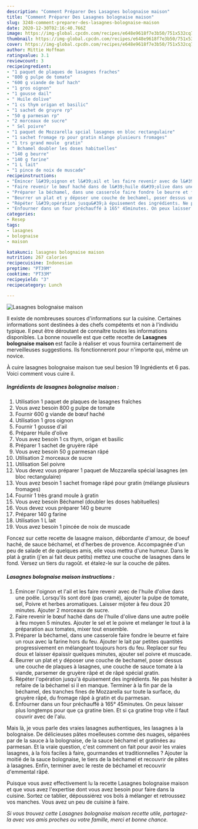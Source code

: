 ```yaml
---
description: "Comment Préparer Des Lasagnes bolognaise maison"
title: "Comment Préparer Des Lasagnes bolognaise maison"
slug: 3248-comment-preparer-des-lasagnes-bolognaise-maison
date: 2020-12-30T02:16:40.766Z
image: https://img-global.cpcdn.com/recipes/e648e9618f7e3b50/751x532cq70/lasagnes-bolognaise-maison-photo-principale-de-la-recette.jpg
thumbnail: https://img-global.cpcdn.com/recipes/e648e9618f7e3b50/751x532cq70/lasagnes-bolognaise-maison-photo-principale-de-la-recette.jpg
cover: https://img-global.cpcdn.com/recipes/e648e9618f7e3b50/751x532cq70/lasagnes-bolognaise-maison-photo-principale-de-la-recette.jpg
author: Mittie Hoffman
ratingvalue: 3.1
reviewcount: 3
recipeingredient:
- "1 paquet de plaques de lasagnes fraches"
- "800 g pulpe de tomate"
- "600 g viande de buf hach"
- "1 gros oignon"
- "1 gousse dail"
- " Huile dolive"
- "1 cs thym origan et basilic"
- "1 sachet de gruyre rp"
- "50 g parmesan rp"
- "2 morceaux de sucre"
- " Sel poivre"
- "1 paquet de Mozzarella spcial lasagnes en bloc rectangulaire"
- "1 sachet fromage rp pour gratin mlange plusieurs fromages"
- "1 trs grand moule  gratin"
- " Bchamel doubler les doses habituelles"
- "140 g beurre"
- "140 g farine"
- "1 L lait"
- "1 pince de noix de muscade"
recipeinstructions:
- "Émincer l&#39;oignon et l&#39;ail et les faire revenir avec de l&#39;huile d&#39;olive dans une poêle. Lorsqu&#39;ils sont doré (pas cramé), ajouter la pulpe de tomate, sel, Poivre et herbes aromatiques. Laisser mijoter à feu doux 20 minutes. Ajouter 2 morceaux de sucre."
- "Faire revenir le bœuf haché dans de l&#39;huile d&#39;olive dans une autre poêle à feu moyen 5 minutes. Ajouter le sel et le poivre et melanger le tout à la préparation aux tomates, mixer tout ensemble."
- "Préparer la béchamel, dans une casserole faire fondre le beurre et faire un roux avec la farine hors du feu. Ajouter le lait par petites quantités progressivement en mélangeant toujours hors du feu. Replacer sur feu doux et laisser épaissir quelques minutes, ajouter sel poivre et muscade."
- "Beurrer un plat et y déposer une couche de bechamel, poser dessus une couche de plaques à lasagnes, une couche de sauce tomate à la viande, parsemer de gruyère râpé et de râpé spécial gratin."
- "Répéter l&#39;opération jusqu&#39;à épuisement des ingrédients. Ne pas hésiter à refaire de la béchamel si il en manque. Terminer à la fin par de la béchamel, des tranches fines de Mozzarella sur toute la surface, du gruyère râpé, du fromage râpé à gratin et du parmesan."
- "Enfourner dans un four préchauffé à 165° 45minutes. On peux laisser plus longtemps pour que ça gratine bien. Et si ça gratine trop vite il faut couvrir avec de l&#39;alu."
categories:
- Resep
tags:
- lasagnes
- bolognaise
- maison

katakunci: lasagnes bolognaise maison 
nutrition: 267 calories
recipecuisine: Indonesian
preptime: "PT39M"
cooktime: "PT33M"
recipeyield: "3"
recipecategory: Lunch

---
```



![Lasagnes bolognaise maison](https://img-global.cpcdn.com/recipes/e648e9618f7e3b50/751x532cq70/lasagnes-bolognaise-maison-photo-principale-de-la-recette.jpg)

Il existe de nombreuses sources d'informations sur la cuisine. Certaines informations sont destinées à des chefs compétents et non à l'individu typique. Il peut être déroutant de connaître toutes les informations disponibles. La bonne nouvelle est que cette recette de <strong> Lasagnes bolognaise maison </strong> est facile à réaliser et vous fournira certainement de merveilleuses suggestions. Ils fonctionneront pour n'importe qui, même un novice.

<!--inarticleads1-->

À cuire lasagnes bolognaise maison tue seul besion 19 Ingrédients et 6 pas. Voici comment vous cuire il.

##### Ingrédients de lasagnes bolognaise maison :

1. Utilisation 1 paquet de plaques de lasagnes fraîches
1. Vous avez besoin 800 g pulpe de tomate
1. Fournir 600 g viande de bœuf haché
1. Utilisation 1 gros oignon
1. Fournir 1 gousse d&#39;ail
1. Préparer  Huile d&#39;olive
1. Vous avez besoin 1 cs thym, origan et basilic
1. Préparer 1 sachet de gruyère râpé
1. Vous avez besoin 50 g parmesan râpé
1. Utilisation 2 morceaux de sucre
1. Utilisation  Sel poivre
1. Vous devez vous préparer 1 paquet de Mozzarella spécial lasagnes (en bloc rectangulaire)
1. Vous avez besoin 1 sachet fromage râpé pour gratin (mélange plusieurs fromages)
1. Fournir 1 très grand moule à gratin
1. Vous avez besoin  Béchamel (doubler les doses habituelles)
1. Vous devez vous préparer 140 g beurre
1. Préparer 140 g farine
1. Utilisation 1 L lait
1. Vous avez besoin 1 pincée de noix de muscade


Foncez sur cette recette de lasagne maison, débordante d&#39;amour, de boeuf haché, de sauce béchamel, et d&#39;herbes de provence. Accompagnée d&#39;un peu de salade et de quelques amis, elle vous mettra d&#39;une humeur. Dans le plat à gratin (j&#39;en ai fait deux petits) mettez une couche de lasagnes dans le fond. Versez un tiers du ragoût. et étalez-le sur la couche de pâtes. 

<!--inarticleads2-->

##### Lasagnes bolognaise maison instructions :

1. Émincer l&#39;oignon et l&#39;ail et les faire revenir avec de l&#39;huile d&#39;olive dans une poêle. Lorsqu&#39;ils sont doré (pas cramé), ajouter la pulpe de tomate, sel, Poivre et herbes aromatiques. Laisser mijoter à feu doux 20 minutes. Ajouter 2 morceaux de sucre.
1. Faire revenir le bœuf haché dans de l&#39;huile d&#39;olive dans une autre poêle à feu moyen 5 minutes. Ajouter le sel et le poivre et melanger le tout à la préparation aux tomates, mixer tout ensemble.
1. Préparer la béchamel, dans une casserole faire fondre le beurre et faire un roux avec la farine hors du feu. Ajouter le lait par petites quantités progressivement en mélangeant toujours hors du feu. Replacer sur feu doux et laisser épaissir quelques minutes, ajouter sel poivre et muscade.
1. Beurrer un plat et y déposer une couche de bechamel, poser dessus une couche de plaques à lasagnes, une couche de sauce tomate à la viande, parsemer de gruyère râpé et de râpé spécial gratin.
1. Répéter l&#39;opération jusqu&#39;à épuisement des ingrédients. Ne pas hésiter à refaire de la béchamel si il en manque. Terminer à la fin par de la béchamel, des tranches fines de Mozzarella sur toute la surface, du gruyère râpé, du fromage râpé à gratin et du parmesan.
1. Enfourner dans un four préchauffé à 165° 45minutes. On peux laisser plus longtemps pour que ça gratine bien. Et si ça gratine trop vite il faut couvrir avec de l&#39;alu.


Mais là, je vous parle des vraies lasagnes authentiques, les lasagnes à la bolognaise. De délicieuses pâtes moelleuses comme des nuages, séparées par de la sauce à la bolognaise, de la sauce béchamel et gratinées au parmesan. Et la vraie question, c&#39;est comment on fait pour avoir les vraies lasagnes, à la fois faciles à faire, gourmandes et traditionnelles ? Ajouter la moitié de la sauce bolognaise, le tiers de la béchamel et recouvrir de pâtes à lasagnes. Enfin, terminer avec le reste de béchamel et recouvrir d&#39;emmental râpé. 

<!--inarticleads1-->

<p>
Puisque vous avez effectivement lu la recette Lasagnes bolognaise maison et que vous avez l'expertise dont vous avez besoin pour faire dans la cuisine. Sortez ce tablier, dépoussiérez vos bols à mélanger et retroussez vos manches. Vous avez un peu de cuisine à faire.
</p>

<p>
<i>Si vous trouvez cette Lasagnes bolognaise maison recette utile, partagez-la avec vos amis proches ou votre famille, merci et bonne chance.</i>
</p>

